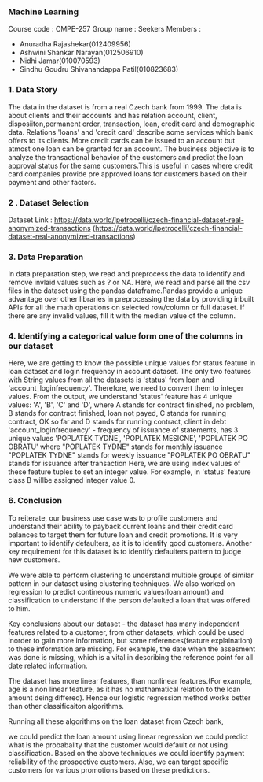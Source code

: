 ### Machine Learning

Course code : CMPE-257 Group name : Seekers
Members :
* Anuradha Rajashekar(012409956)
* Ashwini Shankar Narayan(012506910)
* Nidhi Jamar(010070593)
* Sindhu Goudru Shivanandappa Patil(010823683)

### 1. Data Story
The data in the dataset is from a real Czech bank from 1999. The data is about clients and their
accounts and has relation account, client, disposiiton,permanent order, transaction, loan, credit card
and demographic data. Relations 'loans' and 'credit card' describe some services which bank offers
to its clients. More credit cards can be issued to an account but atmost one loan can be granted for
an account. The business objective is to analyze the transactional behavior of the customers and
predict the loan approval status for the same customers.This is useful in cases where credit card
companies provide pre approved loans for customers based on their payment and other factors.

### 2 . Dataset Selection
Dataset Link : https://data.world/lpetrocelli/czech-financial-dataset-real-anonymized-transactions
(https://data.world/lpetrocelli/czech-financial-dataset-real-anonymized-transactions)

### 3. Data Preparation
In data preparation step, we read and preprocess the data to identify and remove invlaid values such
as ? or NA. Here, we read and parse all the csv files in the dataset using the pandas
dataframe.Pandas provide a unique advantage over other libraries in preprocessing the data by
providing inbuilt APIs for all the math operations on selected row/column or full dataset. If there are
any invalid values, fill it with the median value of the column.

### 4. Identifying a categorical value form one of the columns in our dataset
Here, we are getting to know the possible unique values for status feature in loan dataset and login
frequency in account dataset. The only two features with String values from all the datasets is
'status' from loan and 'account_loginfrequency'. Therefore, we need to convert them to integer
values. From the output, we understand 'status' feature has 4 unique values: 'A', 'B', 'C' and 'D',
where A stands for contract finished, no problem, B stands for contract finished, loan not payed, C
stands for running contract, OK so far and D stands for running contract, client in debt
'account_loginfrequency' - frequency of issuance of statements, has 3 unique values 'POPLATEK
TYDNE', 'POPLATEK MESICNE', 'POPLATEK PO OBRATU' where "POPLATEK TYDNE" stands for
monthly issuance "POPLATEK TYDNE" stands for weekly issuance "POPLATEK PO OBRATU"
stands for issuance after transaction Here, we are using index values of these feature tuples to set an integer value. For example, in 'status' feature class B willbe assigned integer value 0.

### 6. Conclusion
To reiterate, our business use case was to profile customers and understand their ability to payback current loans and their credit card balances to target them for future loan and credit promotions. It is very important to identify defaulters, as it is to identify good customers. Another key requirement for this dataset is to identify defaulters pattern to judge new customers.

We were able to perform clustering to understand multiple groups of similar pattern in our dataset using clustering techniques. We also worked on regression to predict contineous numeric values(loan amount) and classification to understand if the person defaulted a loan that was offered to him.

Key conclusions about our dataset - the dataset has many independent features related to a customer, from other datasets, which could be used inorder to gain more information, but some references(feature explaination) to these information are missing. For example, the date when the assesment was done is missing, which is a vital in describing the reference point for all date related information.

The dataset has more linear features, than nonlinear features.(For example, age is a non linear feature, as it has no mathamatical relation to the loan amount deing differed). Hence our logistic regression method works better than other classificaiton algorithms.

Running all these algorithms on the loan dataset from Czech bank,

we could predict the loan amount using linear regression
we could predict what is the probabality that the customer would default or not using classification.
Based on the above techniques we could identify payment reliability of the prospective customers.
Also, we can target specific customers for various promotions based on these predictions.

